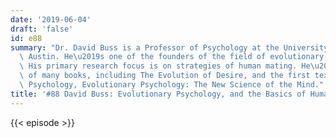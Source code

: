 ```yaml
---
date: '2019-06-04'
draft: 'false'
id: e88
summary: "Dr. David Buss is a Professor of Psychology at the University of Texas at\
  \ Austin. He\u2019s one of the founders of the field of evolutionary psychology.\
  \ His primary research focus is on strategies of human mating. He\u2019s the author\
  \ of many books, including The Evolution of Desire, and the first textbook in Evolutionary\
  \ Psychology, Evolutionary Psychology: The New Science of the Mind."
title: '#88 David Buss: Evolutionary Psychology, and the Basics of Human Mating'
---
```

{{< episode >}}
